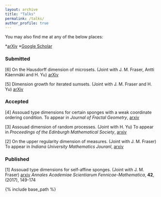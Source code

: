 ```yaml
---
layout: archive
title: "Talks"
permalink: /talks/
author_profile: true
---
```


You may also find me at any of the below places:

*[arXiv](http://arxiv.org/a/howroyd_d_1)
*[Google Scholar](https://scholar.google.co.uk/citations?user=eOurFggAAAAJ&hl=en&oi=sra)


### Submitted

[6] On the Hausdorff dimension of microsets. (Joint with J. M. Fraser, Antti K&auml;enm&auml;ki and H. Yu)
[arXiv](https://arxiv.org/abs/1808.00707)

[5] Dimension growth for iterated sumsets. (Joint with J. M. Fraser and H. Yu)
[arXiv](https://arxiv.org/abs/1802.03324)

### Accepted

[4] Assouad type dimensions for certain sponges with a weak coordinate ordering condition.
To appear in *Journal of Fractal Geometry*, [arxiv](https://arxiv.org/abs/1610.04031)


[3] Assouad dimension of random processes. (Joint with H. Yu)
To appear in *Proceedings of the Edinburgh Mathematical Society*, [arxiv](https://arxiv.org/abs/1707.02507)


[2] On the upper regularity dimension of measures. (Joint with J. M. Fraser)
To appear in *Indiana University Mathematics Jouranl*, [arxiv](https://arxiv.org/abs/1706.09340)

### Published

[1] Assouad type dimensions for self-affine sponges. (Joint with J. M. Fraser) [arxiv](https://arxiv.org/abs/1508.03393)
*Annales Academiae Scientiarum Fennicae-Mathematica*, **42**, (2017), 149-174

{% include base_path %}